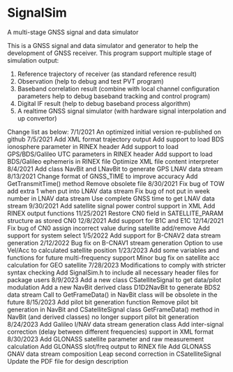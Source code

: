 # SignalSim
 A multi-stage GNSS signal and data simulator

This is a GNSS signal and data simulator and generator to help the development of GNSS receiver.
This program support multiple stage of simulation output:
1. Reference trajectory of receiver (as standard reference result)
2. Observation (help to debug and test PVT program)
3. Baseband correlation result (combine with local channel configuration parameters help to debug baseband tracking and control program)
4. Digital IF result (help to debug baseband process algorithm)
5. A realtime GNSS signal simulator (with hardware signal interpolation and up convertor)

Change list as below:
7/1/2021
	An optimized initial version re-published on github
7/5/2021
	Add XML format trajectory output
	Add support to load BDS ionosphere parameter in RINEX header
	Add support to load GPS/BDS/Galileo UTC parameters in RINEX header
	Add support to load BDS/Galileo ephemeris in RINEX file
	Optimize XML file content interpreter
8/4/2021
	Add class NavBit and LNavBit to generate GPS LNAV data stream
8/13/2021
	Change format of GNSS_TIME to improve accuracy
	Add GetTransmitTime() method
	Remove obsolete file
8/30/2021
	Fix bug of TOW add extra 1 when put into LNAV data stream
	Fix bug of not put in week number in LNAV data stream
	Use complete GNSS time to get LNAV data stream
9/30/2021
	Add satellite signal power control support in XML
	Add RINEX output functions
11/25/2021
	Restore CN0 field in SATELLITE_PARAM structure as stored CN0
12/8/2021
	Add support for B1C and E1C
12/14/2021
	Fix bug of CN0 assign incorrect value during satellite add/remove
	Add support for system select
1/5/2022
	Add support for B-CNAV2 data stream generation
2/12/2022
	Bug fix on B-CNAV1 stream generation
	Option to use Vel/Acc to calculated satellite position
1/23/2023
	Add some variables and functions for future multi-frequency support
	Minor bug fix on satellite acc calculation for GEO satellite
7/28/2023
	Modifications to comply with stricter syntax checking
	Add SignalSim.h to include all necessary header files for package users
8/9/2023
	Add a new class CSatelliteSignal to get data/pilot modulation
	Add a new NavBit derived class D1D2NavBit to generate BDS2 data stream
	Call to GetFrameData() in NavBit class will be obsolete in the future
8/15/2023
	Add pilot bit generation function
	Remove pilot bit generation in NavBit and CSatelliteSignal class
	GetFrameData() method in NavBit (and derived classes) no longer support pilot bit generation
8/24/2023
	Add Galileo I/NAV data stream generation class
	Add inter-signal correction (delay between different frequencies) support in XML format
8/30/2023
	Add GLONASS satellite parameter and raw measurement calculation
	Add GLONASS slot/freq output to RINEX file
	Add GLONASS GNAV data stream composition
	Leap second correction in CSatelliteSignal
	Update the PDF file for design description
